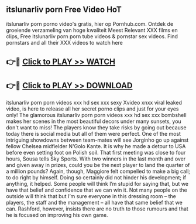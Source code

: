 ## itslunarliv porn Free Video HoT 

itslunarliv porn porno video's gratis, hier op Pornhub.com. Ontdek de groeiende verzameling van hoge kwaliteit Meest Relevant XXX films en clips,
Free itslunarliv porn porn tube videos & pornstar sex videos. Find pornstars and all their XXX videos to watch here


## 👉🔴 [Click to PLAY >> WATCH](http://us.freeplayer.one?title=itslunarliv_porn&ref=16D)

## 👉🔴 [Click to PLAY >> DOWNLOAD](http://us.freeplayer.one?title=itslunarliv_porn&ref=16D)


itslunarliv porn porn videos xxx hd sex xxx sexy Xvideo xnxx viral leaked video, is here to release all her secret porno clips and just for your eyes only! The glamorous itslunarliv porn porn videos xxx hd sex xxx bombshell makes her scenes in the most beautiful decors under many sunsets, you don't want to miss! The players know they take risks by going out because today there is social media but all of them were perfect. One of the most intriguing showdowns between team-mates will see Jorginho go up against fellow Chelsea midfielder N'Golo Kante. It is why he made a detour to USA before even setting foot on Polish soil. That first meeting was close to four hours, Sousa tells Sky Sports. With two winners in the last month and over and given away in prizes, could you be the next player to land the quarter of a million pounds? Again, though, Maggiore felt compelled to make a big call; to do right by himself. Doing so certainly did not hinder his development; if anything, it helped. Some people will think I’m stupid for saying that, but we have that belief and confidence that we can win it. Not many people on the outside will think that but I’m sure everyone in this dressing room – the players, the staff and the management – all have that same belief that we can. Rashford, however, insists there are no truth to those rumours and that he is focused on improving his own game.
